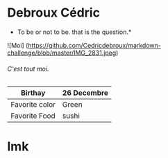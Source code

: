 # Debroux Cédric
* To be or not to be. that is the question.*

![Moi] (https://github.com/Cedricdebroux/markdown-challenge/blob/master/IMG_2831.jpeg)

###### C'est tout moi.

|Birthay       |26 Decembre|
|--------------|-----------|
|Favorite color|Green      |
|Favorite Food |sushi      |
# lmk
